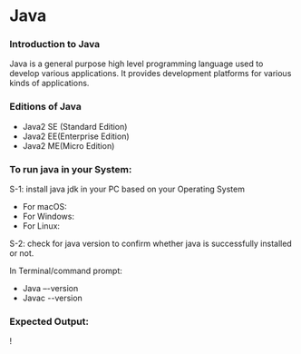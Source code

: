 <h1>Java</h1>
<h3>Introduction to Java</h3>
  Java is a general purpose high level programming language used to develop various applications. It provides development platforms for various kinds of applications.
<h3>Editions of Java</h3>

* Java2 SE (Standard Edition)
* Java2 EE(Enterprise Edition)
* Java2 ME(Micro Edition)
<h3>To run java in your System:</h3>
S-1: install java jdk in your PC based on your Operating System

* For macOS:
* For Windows: 
* For Linux: 

S-2: check for java version to confirm whether java is successfully installed or not.

In Terminal/command prompt:
  
* Java –-version
* Javac --version

<h3>Expected Output:</h3>

!
